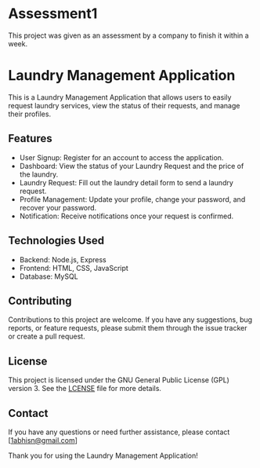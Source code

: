 # Assessment1
This project was given as an assessment by a company to finish it within a week.



# Laundry Management Application

This is a Laundry Management Application that allows users to easily request laundry services, view the status of their requests, and manage their profiles.

## Features

- User Signup: Register for an account to access the application.
- Dashboard: View the status of your Laundry Request and the price of the laundry.
- Laundry Request: Fill out the laundry detail form to send a laundry request.
- Profile Management: Update your profile, change your password, and recover your password.
- Notification: Receive notifications once your request is confirmed.

## Technologies Used

- Backend: Node.js, Express
- Frontend: HTML, CSS, JavaScript
- Database: MySQL

## Contributing

Contributions to this project are welcome. If you have any suggestions, bug reports, or feature requests, please submit them through the issue tracker or create a pull request.

## License

This project is licensed under the GNU General Public License (GPL) version 3. See the [LCENSE](LICENSE) file for more details.

## Contact

If you have any questions or need further assistance, please contact [1abhisn@gmail.com]

Thank you for using the Laundry Management Application!
